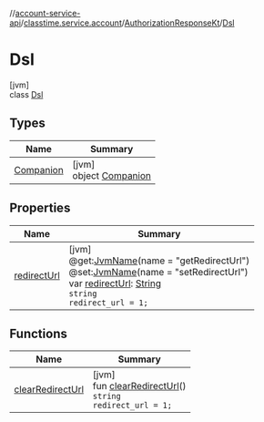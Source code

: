 //[account-service-api](../../../../index.md)/[classtime.service.account](../../index.md)/[AuthorizationResponseKt](../index.md)/[Dsl](index.md)

# Dsl

[jvm]\
class [Dsl](index.md)

## Types

| Name | Summary |
|---|---|
| [Companion](-companion/index.md) | [jvm]<br>object [Companion](-companion/index.md) |

## Properties

| Name | Summary |
|---|---|
| [redirectUrl](redirect-url.md) | [jvm]<br>@get:[JvmName](https://kotlinlang.org/api/latest/jvm/stdlib/kotlin.jvm/-jvm-name/index.html)(name = &quot;getRedirectUrl&quot;)<br>@set:[JvmName](https://kotlinlang.org/api/latest/jvm/stdlib/kotlin.jvm/-jvm-name/index.html)(name = &quot;setRedirectUrl&quot;)<br>var [redirectUrl](redirect-url.md): [String](https://kotlinlang.org/api/latest/jvm/stdlib/kotlin/-string/index.html)<br><code>string redirect_url = 1;</code> |

## Functions

| Name | Summary |
|---|---|
| [clearRedirectUrl](clear-redirect-url.md) | [jvm]<br>fun [clearRedirectUrl](clear-redirect-url.md)()<br><code>string redirect_url = 1;</code> |
